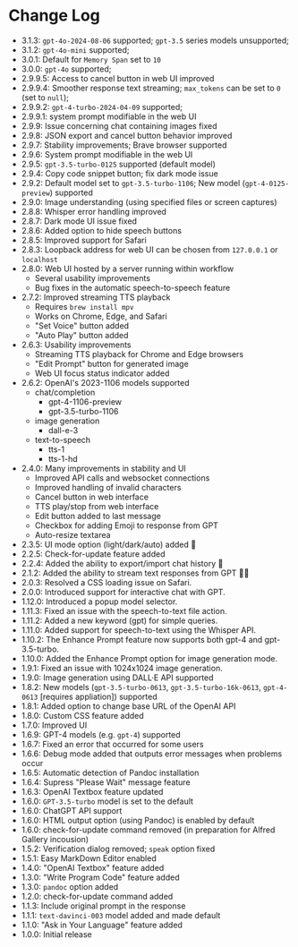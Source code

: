# Change Log

- 3.1.3: `gpt-4o-2024-08-06` supported; `gpt-3.5` series models unsupported;
- 3.1.2: `gpt-4o-mini` supported;
- 3.0.1: Default for `Memory Span` set to `10`
- 3.0.0: `gpt-4o` supported;
- 2.9.9.5: Access to cancel button in web UI improved
- 2.9.9.4: Smoother response text streaming; `max_tokens` can be set to `0` (set to `null`);
- 2.9.9.2: `gpt-4-turbo-2024-04-09` supported;
- 2.9.9.1: system prompt modifiable in the web UI
- 2.9.9: Issue concerning chat containing images fixed
- 2.9.8: JSON export and cancel button behavior improved
- 2.9.7: Stability improvements; Brave browser supported
- 2.9.6: System prompt modifiable in the web UI
- 2.9.5: `gpt-3.5-turbo-0125` supported (default model)
- 2.9.4: Copy code snippet button; fix dark mode issue
- 2.9.2: Default model set to `gpt-3.5-turbo-1106`; New model (`gpt-4-0125-preview`) supported
- 2.9.0: Image understanding (using specified files or screen captures)
- 2.8.8: Whisper error handling improved
- 2.8.7: Dark mode UI issue fixed
- 2.8.6: Added option to hide speech buttons
- 2.8.5: Improved support for Safari
- 2.8.3: Loopback address for web UI can be chosen from `127.0.0.1` or `localhost`
- 2.8.0: Web UI hosted by a server running within workflow
    - Several usability improvements
    - Bug fixes in the automatic speech-to-speech feature
- 2.7.2: Improved streaming TTS playback
    - Requires `brew install mpv`
    - Works on Chrome, Edge, and Safari
    - "Set Voice" button added
    - "Auto Play" button added
- 2.6.3: Usability improvements 
    - Streaming TTS playback for Chrome and Edge browsers
    - "Edit Prompt" button for generated image
    - Web UI focus status indicator added
- 2.6.2: OpenAI's 2023-1106 models supported
    - chat/completion
        - gpt-4-1106-preview
        - gpt-3.5-turbo-1106
    - image generation
        - dall-e-3
    - text-to-speech
        - tts-1
        - tts-1-hd
- 2.4.0: Many improvements in stability and UI
    - Improved API calls and websocket connections
    - Improved handling of invalid characters
    - Cancel button in web interface
    - TTS play/stop from web interface
    - Edit button added to last message
    - Checkbox for adding Emoji to response from GPT
    - Auto-resize textarea
- 2.3.5: UI mode option (light/dark/auto) added 🎃
- 2.2.5: Check-for-update feature added
- 2.2.4: Added the ability to export/import chat history 💾
- 2.1.2: Added the ability to stream text responses from GPT 🤖💬
- 2.0.3: Resolved a CSS loading issue on Safari.
- 2.0.0: Introduced support for interactive chat with GPT.
- 1.12.0: Introduced a popup model selector.
- 1.11.3: Fixed an issue with the speech-to-text file action.
- 1.11.2: Added a new keyword (gpt) for simple queries.
- 1.11.0: Added support for speech-to-text using the Whisper API.
- 1.10.2: The Enhance Prompt feature now supports both gpt-4 and gpt-3.5-turbo.
- 1.10.0: Added the Enhance Prompt option for image generation mode.
- 1.9.1: Fixed an issue with 1024x1024 image generation.
- 1.9.0: Image generation using DALL·E API supported
- 1.8.2: New models (`gpt-3.5-turbo-0613`, `gpt-3.5-turbo-16k-0613`, `gpt-4-0613` [requires appliation]) supported
- 1.8.1: Added option to change base URL of the OpenAI API
- 1.8.0: Custom CSS feature added
- 1.7.0: Improved UI
- 1.6.9: GPT-4 models (e.g. `gpt-4`) supported
- 1.6.7: Fixed an error that occurred for some users
- 1.6.6: Debug mode added that outputs error messages when problems occur
- 1.6.5: Automatic detection of Pandoc installation
- 1.6.4: Supress "Please Wait" message feature
- 1.6.3: OpenAI Textbox feature updated
- 1.6.0: `GPT-3.5-turbo` model is set to the default
- 1.6.0: ChatGPT API support
- 1.6.0: HTML output option (using Pandoc) is enabled by default
- 1.6.0: check-for-update command removed (in preparation for Alfred Gallery incousion)
- 1.5.2: Verification dialog removed; `speak` option fixed
- 1.5.1: Easy MarkDown Editor enabled
- 1.4.0: "OpenAI Textbox" feature added
- 1.3.0: "Write Program Code" feature added
- 1.3.0: `pandoc` option added
- 1.2.0: check-for-update command added
- 1.1.3: Include original prompt in the response
- 1.1.1: `text-davinci-003` model added and made default 
- 1.1.0: "Ask in Your Language" feature added
- 1.0.0: Initial release
